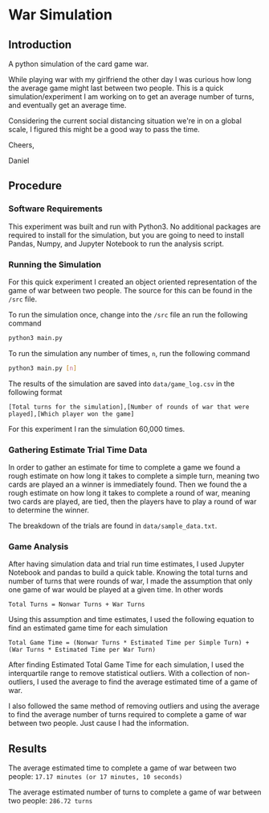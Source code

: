 # War Simulation

## Introduction

A python simulation of the card game war.

While playing war with my girlfriend the other day I was curious how long
the average game might last between two people. This is a quick simulation/experiment 
I am working on to get an average number of turns, and eventually get an average time.

Considering the current social distancing situation we're in on a global scale,
I figured this might be a good way to pass the time.

Cheers,

Daniel

## Procedure

### Software Requirements
This experiment was built and run with Python3. No additional packages are required to
install for the simulation, but you are going to need to install Pandas, Numpy, and 
Jupyter Notebook to run the analysis script.

### Running the Simulation
For this quick experiment I created an object oriented representation of the game
of war between two people. The source for this can be found in the `/src` file.

To run the simulation once, change into the `/src` file an run the following command

```sh
python3 main.py
```

To run the simulation any number of times, `n`, run the following command

```sh
python3 main.py [n]
```

The results of the simulation are saved into `data/game_log.csv` in the following format

```
[Total turns for the simulation],[Number of rounds of war that were played],[Which player won the game]
```

For this experiment I ran the simulation 60,000 times.

### Gathering Estimate Trial Time Data
In order to gather an estimate for time to complete a game we found a rough estimate on how
long it takes to complete a simple turn, meaning two cards are played an a winner is immediately found.
Then we found the a rough estimate on how long it takes to complete a round of war, meaning two cards are
played, are tied, then the players have to play a round of war to determine the winner. 

The breakdown of the trials are found in `data/sample_data.txt`.

### Game Analysis
After having simulation data and trial run time estimates, I used Jupyter Notebook and pandas
to build a quick table. Knowing the total turns and number of turns that were rounds of war,
I made the assumption that only one game of war would be played at a given time. In other words

```
Total Turns = Nonwar Turns + War Turns
```

Using this assumption and time estimates, I used the following equation to find an estimated game time
for each simulation

```
Total Game Time = (Nonwar Turns * Estimated Time per Simple Turn) + (War Turns * Estimated Time per War Turn)
```
After finding Estimated Total Game Time for each simulation, I used the interquartile range to remove
statistical outliers. With a collection of non-outliers, I used the average to find the average estimated
time of a game of war.

I also followed the same method of removing outliers and using the average to find the average number
of turns required to complete a game of war between two people. Just cause I had the information.

## Results

The average estimated time to complete a game of war between two people: `17.17 minutes (or 17 minutes, 10 seconds)`

The average estimated number of turns to complete a game of war between two people: `286.72 turns`
